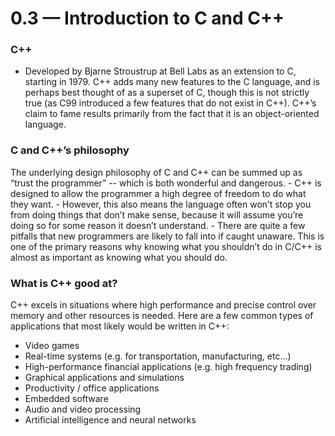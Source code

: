# 0.3 — Introduction to C and C++


### C++
- Developed by Bjarne Stroustrup at Bell Labs as an extension to C, starting in 1979. C++ adds many new features to the C language, and is perhaps best thought of as a superset of C, though this is not strictly true (as C99 introduced a few features that do not exist in C++). C++’s claim to fame results primarily from the fact that it is an object-oriented language.

### C and C++’s philosophy

The underlying design philosophy of C and C++ can be summed up as “trust the programmer” -- which is both wonderful and dangerous. 
	- C++ is designed to allow the programmer a high degree of freedom to do what they want. 
		- However, this also means the language often won’t stop you from doing things that don’t make sense, because it will assume you’re doing so for some reason it doesn’t understand. 
	- There are quite a few pitfalls that new programmers are likely to fall into if caught unaware. This is one of the primary reasons why knowing what you shouldn’t do in C/C++ is almost as important as knowing what you should do.



### What is C++ good at?

C++ excels in situations where high performance and precise control over memory and other resources is needed. Here are a few common types of applications that most likely would be written in C++:

-   Video games
-   Real-time systems (e.g. for transportation, manufacturing, etc…)
-   High-performance financial applications (e.g. high frequency trading)
-   Graphical applications and simulations
-   Productivity / office applications
-   Embedded software
-   Audio and video processing
-   Artificial intelligence and neural networks